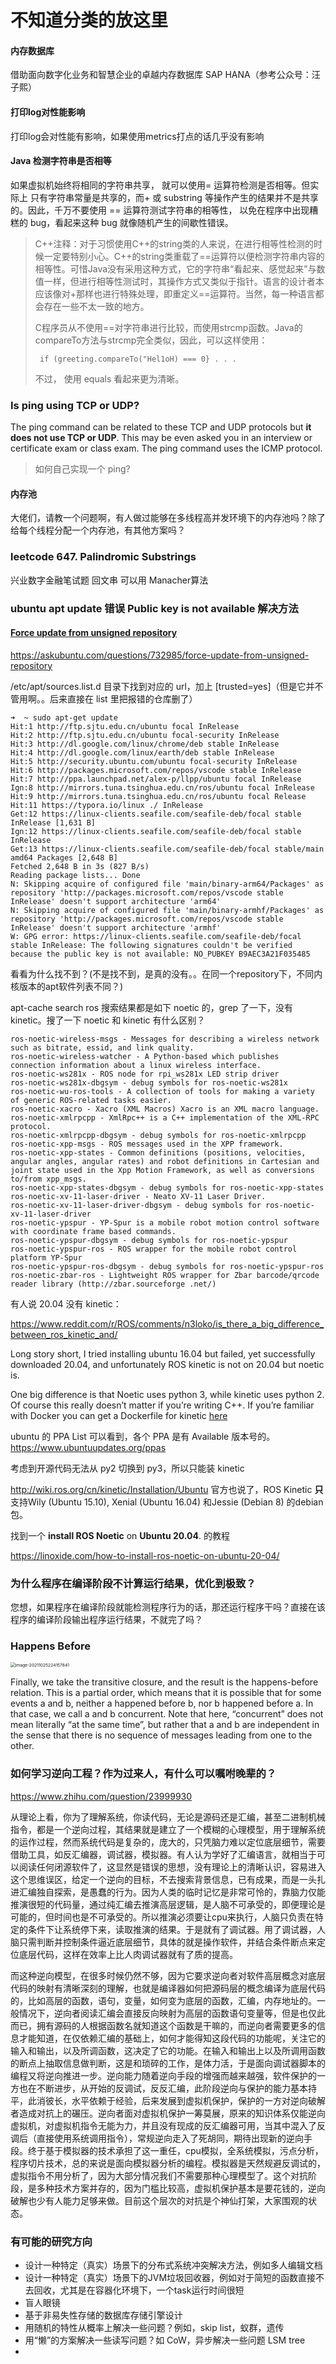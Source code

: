 # 不知道分类的放这里

#### 内存数据库

借助面向数字化业务和智慧企业的卓越内存数据库 SAP HANA（参考公众号：汪子熙）



#### 打印log对性能影响

打印log会对性能有影响，如果使用metrics打点的话几乎没有影响



#### Java 检测字符串是否相等

如果虚拟机始终将相同的字符串共享， 就可以使用= 运算符检测是否相等。但实际上 只有字符串常量是共享的，而+ 或 substring 等操作产生的结果并不是共享的。因此，千万不要使用 == 运算符测试字符串的相等性， 以免在程序中出现糟糕的 bug，看起来这种 bug 就像随机产生的间歇性错误。

> C++注释：对于习惯使用C++的string类的人来说，在进行相等性检测的时候一定要特别小心。C++的string类重载了==运算符以便检测字符串内容的相等性。可惜Java没有采用这种方式，它的字符串“看起来、感觉起来”与数值一样，但进行相等性测试时，其操作方式又类似于指针。语言的设计者本应该像对+那样也进行特殊处理，即重定义==运算符。当然，每一种语言都会存在一些不太一致的地方。
>
> C程序员从不使用==对字符串进行比较，而使用strcmp函数。Java的compareTo方法与strcmp完全类似，因此，可以这样使用：
>
> ```
>  if (greeting.compareTo("Hel1oH) === 0} . . . 
> ```
>
> 不过， 使用 equals 看起来更为清晰。



### Is ping using TCP or UDP?

The ping command can be related to these TCP and UDP protocols but **it does not use TCP or UDP**. This may be even asked you in an interview or certificate exam or class exam. The ping command uses the ICMP protocol.

> 如何自己实现一个 ping?



#### 内存池

大佬们，请教一个问题啊，有人做过能够在多线程高并发环境下的内存池吗？除了给每个线程分配一个内存池，有其他方案吗？



### leetcode 647. Palindromic Substrings

兴业数字金融笔试题 回文串 可以用 Manacher算法



### ubuntu apt update 错误 Public key is not available 解决方法

#### [Force update from unsigned repository](https://askubuntu.com/questions/732985/force-update-from-unsigned-repository)

https://askubuntu.com/questions/732985/force-update-from-unsigned-repository

/etc/apt/sources.list.d 目录下找到对应的 url，加上 [trusted=yes]（但是它并不管用啊。。后来直接在 list 里把报错的仓库删了）

```
➜  ~ sudo apt-get update                                                                                                             
Hit:1 http://ftp.sjtu.edu.cn/ubuntu focal InRelease
Hit:2 http://ftp.sjtu.edu.cn/ubuntu focal-security InRelease                                                                                                                                
Hit:3 http://dl.google.com/linux/chrome/deb stable InRelease                                                                                                                                
Hit:4 http://dl.google.com/linux/earth/deb stable InRelease                                                                                                                                 
Hit:5 http://security.ubuntu.com/ubuntu focal-security InRelease                                                                                                                            
Hit:6 http://packages.microsoft.com/repos/vscode stable InRelease                                                                                                                           
Hit:7 http://ppa.launchpad.net/alex-p/llpp/ubuntu focal InRelease                                                                                                                           
Ign:8 http://mirrors.tuna.tsinghua.edu.cn/ros/ubuntu focal InRelease                                            
Hit:9 http://mirrors.tuna.tsinghua.edu.cn/ros/ubuntu focal Release                      
Hit:11 https://typora.io/linux ./ InRelease                                     
Get:12 https://linux-clients.seafile.com/seafile-deb/focal stable InRelease [1,631 B]
Ign:12 https://linux-clients.seafile.com/seafile-deb/focal stable InRelease
Get:13 https://linux-clients.seafile.com/seafile-deb/focal stable/main amd64 Packages [2,648 B]
Fetched 2,648 B in 3s (827 B/s)       
Reading package lists... Done
N: Skipping acquire of configured file 'main/binary-arm64/Packages' as repository 'http://packages.microsoft.com/repos/vscode stable InRelease' doesn't support architecture 'arm64'
N: Skipping acquire of configured file 'main/binary-armhf/Packages' as repository 'http://packages.microsoft.com/repos/vscode stable InRelease' doesn't support architecture 'armhf'
W: GPG error: https://linux-clients.seafile.com/seafile-deb/focal stable InRelease: The following signatures couldn't be verified because the public key is not available: NO_PUBKEY B9AEC3A21F035485
```



看看为什么找不到？(不是找不到，是真的没有。。在同一个repository下，不同内核版本的apt软件列表不同？)

apt-cache search ros 搜索结果都是如下 noetic 的，grep 了一下，没有 kinetic。搜了一下 noetic 和 kinetic 有什么区别？

```
ros-noetic-wireless-msgs - Messages for describing a wireless network such as bitrate, essid, and link quality.
ros-noetic-wireless-watcher - A Python-based which publishes connection information about a linux wireless interface.
ros-noetic-ws281x - ROS node for rpi_ws281x LED strip driver
ros-noetic-ws281x-dbgsym - debug symbols for ros-noetic-ws281x
ros-noetic-wu-ros-tools - A collection of tools for making a variety of generic ROS-related tasks easier.
ros-noetic-xacro - Xacro (XML Macros) Xacro is an XML macro language.
ros-noetic-xmlrpcpp - XmlRpc++ is a C++ implementation of the XML-RPC protocol.
ros-noetic-xmlrpcpp-dbgsym - debug symbols for ros-noetic-xmlrpcpp
ros-noetic-xpp-msgs - ROS messages used in the XPP framework.
ros-noetic-xpp-states - Common definitions (positions, velocities, angular angles, angular rates) and robot definitions in Cartesian and joint state used in the Xpp Motion Framework, as well as conversions to/from xpp_msgs.
ros-noetic-xpp-states-dbgsym - debug symbols for ros-noetic-xpp-states
ros-noetic-xv-11-laser-driver - Neato XV-11 Laser Driver.
ros-noetic-xv-11-laser-driver-dbgsym - debug symbols for ros-noetic-xv-11-laser-driver
ros-noetic-ypspur - YP-Spur is a mobile robot motion control software with coordinate frame based commands.
ros-noetic-ypspur-dbgsym - debug symbols for ros-noetic-ypspur
ros-noetic-ypspur-ros - ROS wrapper for the mobile robot control platform YP-Spur
ros-noetic-ypspur-ros-dbgsym - debug symbols for ros-noetic-ypspur-ros
ros-noetic-zbar-ros - Lightweight ROS wrapper for Zbar barcode/qrcode reader library (http://zbar.sourceforge .net/)
```

有人说 20.04 没有 kinetic：

https://www.reddit.com/r/ROS/comments/n3loko/is_there_a_big_difference_between_ros_kinetic_and/

Long story short, I tried installing ubuntu 16.04 but failed, yet successfully downloaded 20.04, and unfortunately ROS kinetic is not on 20.04 but noetic is.

One big difference is that Noetic uses python 3, while kinetic uses python 2. Of course this really doesn’t matter if you’re writing C++. If you’re familiar with Docker you can get a Dockerfile for kinetic [here](https://hub.docker.com/_/ros)

ubuntu 的 PPA List 可以看到，各个 PPA 是有 Available 版本号的。https://www.ubuntuupdates.org/ppas

考虑到开源代码无法从 py2 切换到 py3，所以只能装 kinetic

http://wiki.ros.org/cn/kinetic/Installation/Ubuntu 官方也说了，ROS Kinetic **只** 支持Wily (Ubuntu 15.10), Xenial (Ubuntu 16.04) 和Jessie (Debian 8) 的debian包。

找到一个  **install ROS Noetic** on **Ubuntu 20.04**. 的教程

https://linoxide.com/how-to-install-ros-noetic-on-ubuntu-20-04/





### 为什么程序在编译阶段不计算运行结果，优化到极致？

您想，如果程序在编译阶段就能检测程序行为的话，那还运行程序干吗？直接在该程序的编译阶段输出程序运行结果，不就完了吗？



### Happens Before

<img src="../../images/image-20211025224157841.png" alt="image-20211025224157841" style="zoom:48%;" />

Finally, we take the transitive closure, and the result is the happens-before relation. This is a partial order, which means that it is possible that for some events a and b, neither a happened before b, nor b happened before a. In that case, we call a and b concurrent. Note that here, “concurrent” does not mean literally “at the same time”, but rather that a and b are independent in the sense that there is no sequence of messages leading from one to the other.



### 如何学习逆向工程？作为过来人，有什么可以嘱咐晚辈的？

https://www.zhihu.com/question/23999930

从理论上看，你为了理解系统，你读代码，无论是源码还是汇编，甚至二进制机械指令，都是一个逆向过程，其结果就是建立了一个模糊的心理模型，用于理解系统的运作过程，然而系统代码是复杂的，庞大的，只凭脑力难以定位底层细节，需要借助工具，如反汇编器，调试器，模拟器。有人认为学好了汇编语言，就相当于可以阅读任何闭源软件了，这显然是错误的思想，没有理论上的清晰认识，容易进入这个思维误区，给定一个逆向的目标，不去搜索背景信息，已有成果，而是一头扎进汇编独自探索，是愚蠢的行为。因为人类的临时记忆是非常可怜的，靠脑力仅能推演很短的代码量，通过纯汇编去推演高层逻辑，是人脑不可承受的，即便理论是可能的，但时间也是不可承受的。所以推演必须要让cpu来执行，人脑只负责在特定的条件下让系统停下来，读取推演的结果。于是就有了调试器。用了调试器，人脑只需判断并控制条件逼近底层细节，具体的就是操作软件，并结合条件断点来定位底层代码，这样在效率上比人肉调试器就有了质的提高。

而这种逆向模型，在很多时候仍然不够，因为它要求逆向者对软件高层概念对底层代码的映射有清晰深刻的理解，也就是编译器如何把源码层的概念编译为底层代码的，比如高层的函数，语句，变量，如何变为底层的函数，汇编，内存地址的。一般情况下，逆向者阅读汇编会直接反向映射为高层的函数语句变量等，但是也仅此而已，拥有源码的人根据函数名就知道这个函数是干嘛的，而逆向者需要更多的信息才能知道，在仅依赖汇编的基础上，如何才能得知这段代码的功能呢，关注它的输入和输出，以及所调函数，这决定了它的功能。在输入和输出上以及所调用函数的断点上抽取信息做判断，这是和琐碎的工作，是体力活，于是面向调试器脚本的编程又将逆向推进一步。逆向能力随着逆向手段的增强而越来越强，软件保护的一方也在不断进步，从开始的反调试，反反汇编，此阶段逆向与保护的能力基本持平，此消彼长，水平依赖于经验，后来发展到虚拟机保护，保护的一方对逆向破解者造成对抗上的碾压。逆向者面对虚拟机保护一筹莫展，原来的知识体系仅能逆向虚拟机，对虚拟机指令无能为力，并且没有现成的反汇编器可用，当其中混入了反调后（直接使用系统调用指令），常规逆向走入了死胡同，期待出现新的逆向手段。终于基于模拟器的技术承担了这一重任，cpu模拟，全系统模拟，污点分析，程序切片技术，总的来说是面向模拟器分析的编程。模拟器是天然规避反调试的，虚拟指令不用分析了，因为大部分情况我们不需要那种心理模型了。这个对抗阶段，是多种技术方案并存的，因为门槛比较高，虚拟机保护基本是要花钱的，逆向破解也少有人能力足够来做。目前这个层次的对抗是个神仙打架，大家围观的状态。



### 有可能的研究方向

- 设计一种特定（真实）场景下的分布式系统冲突解决方法，例如多人编辑文档
- 设计一种特定（真实）场景下的JVM垃圾回收器，例如对于简短的函数直接不去回收，尤其是在容器化环境下，一个task运行时间很短
- 盲人眼镜
- 基于非易失性存储的数据库存储引擎设计
- 用随机的特性从概率上解决一些问题？例如，skip list，蚁群，遗传
- 用“懒”的方案解决一些读写问题？如 CoW，异步解决一些问题 LSM tree
- 

